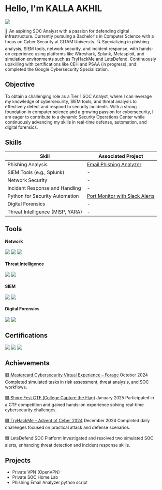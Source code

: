 # Hello, I'm KALLA AKHIL
<a href="https://www.linkedin.com/in/kalla-akhil"><img src="https://img.shields.io/badge/-LinkedIn-0072b1?&style=for-the-badge&logo=linkedin&logoColor=white" /></a>

👋 An aspiring SOC Analyst with a passion for defending digital infrastructure. Currently pursuing a Bachelor's in Computer Science with a focus on Cyber Security at GITAM University.
🔍 Specializing in phishing analysis, SIEM tools, network security, and incident response, with hands-on experience using platforms like Wireshark, Splunk, Metasploit, and simulation environments such as TryHackMe and LetsDefend. Continuously upskilling with certifications like CEH and PSAA (in progress), and completed the Google Cybersecurity Specialization.

## Objective
To obtain a challenging role as a Tier 1 SOC Analyst, where I can leverage my knowledge of cybersecurity, SIEM tools, and threat analysis to effectively detect and respond to security incidents. With a strong foundation in computer science and a growing passion for cybersecurity, I am eager to contribute to a dynamic Security Operations Center while continuously advancing my skills in real-time defense, automation, and digital forensics.


## Skills
| Skill                                  | Associated Project |
| -------------------------------------- | ------------------ |
| Phishing Analysis                      | <a href="https://github.com/Akhi-hecker/Email-Phishig-Analyzer">Email Phishing Analyzer</a> |
| SIEM Tools (e.g., Splunk)              | -                  |
| Network Security                       | -                  |
| Incident Response and Handling         | -                  |
| Python for Security Automation         | <a href="https://github.com/Akhi-hecker/python-port-monitor-slack-alert">Port Monitor with Slack Alerts</a> |
| Digital Forensics                      | -                  |
| Threat Intelligence (MISP, YARA)       | -                  |


## Tools
#### Network
<div>
  <img src="https://img.shields.io/badge/-Tcpdump-005571?&style=for-the-badge&logo=gnu&logoColor=white" /> 
  <img src="https://img.shields.io/badge/-Wireshark-1679A7?&style=for-the-badge&logo=Wireshark&logoColor=white" /> 
  <img src="https://img.shields.io/badge/-Snort-EF3B2D?&style=for-the-badge&logo=Snort&logoColor=white" />
</div>

#### Threat Intelligence
<div>
  <img src="https://img.shields.io/badge/-YARA-282C34?&style=for-the-badge&logo=Yara&logoColor=white" /> 
  <img src="https://img.shields.io/badge/-MISP-5E5E5E?&style=for-the-badge&logo=MISP&logoColor=white" />
</div>

#### SIEM
<div>
  <img src="https://img.shields.io/badge/-Splunk-000000?&style=for-the-badge&logo=Splunk&logoColor=white" /> 
  <img src="https://img.shields.io/badge/-Elastic_Stack-005571?&style=for-the-badge&logo=Elastic&logoColor=white" /> 
</div>

#### Digital Forensics
<div>
  <img src="https://img.shields.io/badge/-FTK_Imager-003366?&style=for-the-badge&logoColor=white" /> 
  <img src="https://img.shields.io/badge/-Volatility-008080?&style=for-the-badge&logoColor=white" />
</div>

## Certifications
<div>
  <img src="https://img.shields.io/badge/-Google_Cybersecurity_Specialization-4285F4?&style=for-the-badge&logo=Google&logoColor=white" /> 
  <img src="https://img.shields.io/badge/-Certified_Ethical_Hacker_(CEH)_–_EC_Council_(In_Progress)-A10000?&style=for-the-badge&logo=EC%20Council&logoColor=white" /> 
  <img src="https://img.shields.io/badge/-Practical_SOC_Analyst_Associate_(PSAA)_–_TCM_Security_(In_Progress)-FF9900?&style=for-the-badge&logoColor=white" /> 
</div>

## Achievements
<a href="https://drive.google.com/file/d/1-E2wI5wcS9vquFrgh13m8KiG_FHDer6X/view?usp=sharing">🟥 Mastercard Cybersecurity Virtual Experience – Forage</a>
October 2024
Completed simulated tasks in risk assessment, threat analysis, and SOC workflows.
<br>
<br>
<a href="https://drive.google.com/file/d/1g5e_s79TihZnnNzcudjm8CEj3X0XbpvL/view?usp=sharing">🟪 Shore Fest CTF (College Capture the Flag)</a>
January 2025
Participated in a CTF competition and gained hands-on experience solving real-time cybersecurity challenges.
<br>
<br>
<a href="https://drive.google.com/file/d/1zkkaw-w-tEx_CLebi4o6szW-weGl8ezy/view?usp=sharing">🟩 TryHackMe – Advent of Cyber 2024</a>
December 2024
Completed daily challenges focused on practical attack and defense scenarios.
<br>
<br>
🟦 LetsDefend SOC Platform
Investigated and resolved two simulated SOC alerts, enhancing threat detection and incident response skills.

## Projects
- Private VPN (OpenVPN)
- Private SOC Home Lab
- Phishing Email Analyzer python script
